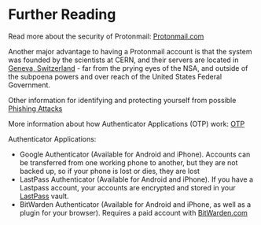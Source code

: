 
# Further Reading

Read more about the security of Protonmail: [Protonmail.com](https://protonmail.com/security-details)

Another major advantage to having a Protonmail account is that the system was founded by the scientists at CERN, and their servers are located in [Geneva, Switzerland](https://protonmail.com/about) - far from the prying eyes of the NSA, and outside of the subpoena powers and over reach of the United States Federal Government.


Other information for identifying and protecting yourself from possible [Phishing Attacks](https://www.consumer.ftc.gov/articles/how-recognize-and-avoid-phishing-scams)

More information about how Authenticator Applications (OTP) work: [OTP](https://www.freecodecamp.org/news/how-time-based-one-time-passwords-work-and-why-you-should-use-them-in-your-app-fdd2b9ed43c3/)

Authenticator Applications:
 - Google Authenticator (Available for Android and iPhone).  Accounts can be transferred from one working phone to another, but they are not backed up, so if your phone is lost or dies, they are lost
 - LastPass Authenticator (Available for Android and iPhone).  If you have a Lastpass account, your accounts are encrypted and stored in your [LastPass](https://lastpass.com) vault.
 - BitWarden Authenticator (Available for Android and iPhone, as well as a plugin for your browser).  Requires a paid account with [BitWarden.com](https://bitwarden.com/pricing)
